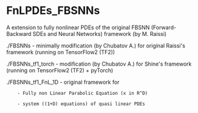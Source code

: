 # FnLPDEs_FBSNNs
A extension to fully nonlinear PDEs of the original FBSNN (Forward-Backward SDEs and Neural Networks) framework (by M. Raissi)

./FBSNNs - minimally modification (by Chubatov A.) for original Raissi's framework 
        (running on TensorFlow2 (TF2)) 
        
./FBSNNs_tf1_torch - modification (by Chubatov A.) for Shine's framework 
        (running on TensorFlow2 (TF2) + pyTorch) 

./FBSNNs_tf1_FnL_1D - original framework for  

        - Fully non Linear Parabolic Equation (x in R^D) 
        
        - system ((1+D) equations) of quasi linear PDEs 
